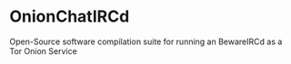 # OnionChatIRCd
Open-Source software compilation suite for running an BewareIRCd as a Tor Onion Service
